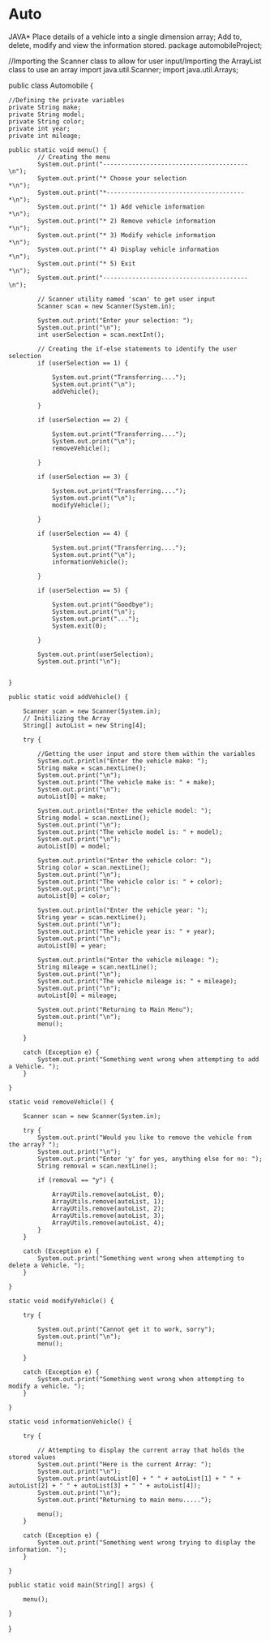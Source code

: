 # Auto
JAVA* Place details of a vehicle into a single dimension array; Add to, delete, modify and view the information stored.
package automobileProject;


//Importing the Scanner class to allow for user input/Importing the ArrayList class to use an array
import java.util.Scanner;
import java.util.Arrays;

public class Automobile {
	
	//Defining the private variables
	private String make;
	private String model;
	private String color;
	private int year;
	private int mileage;
	
	public static void menu() {
			// Creating the menu
			System.out.print("----------------------------------------\n");
			System.out.print("* Choose your selection                *\n");
			System.out.print("*--------------------------------------*\n");
			System.out.print("* 1) Add vehicle information           *\n");
			System.out.print("* 2) Remove vehicle information        *\n");
			System.out.print("* 3) Modify vehicle information        *\n");
			System.out.print("* 4) Display vehicle information       *\n");
			System.out.print("* 5) Exit                              *\n");
			System.out.print("----------------------------------------\n");
				
			// Scanner utility named 'scan' to get user input
			Scanner scan = new Scanner(System.in);
				
			System.out.print("Enter your selection: ");
			System.out.print("\n");
			int userSelection = scan.nextInt();
				
			// Creating the if-else statements to identify the user selection
			if (userSelection == 1) {
					
				System.out.print("Transferring....");
				System.out.print("\n");
				addVehicle();
				
			}
			
			if (userSelection == 2) {
				
				System.out.print("Transferring....");
				System.out.print("\n");
				removeVehicle();
				
			}
			
			if (userSelection == 3) {
				
				System.out.print("Transferring....");
				System.out.print("\n");
				modifyVehicle();
				
			}
			
			if (userSelection == 4) {
				
				System.out.print("Transferring....");
				System.out.print("\n");
				informationVehicle();
				
			}
			
			if (userSelection == 5) {
				
				System.out.print("Goodbye");
				System.out.print("\n");
				System.out.print("...");
				System.exit(0);
				
			}
			
			System.out.print(userSelection);
			System.out.print("\n");
				
		
	}
	
	public static void addVehicle() {
		
		Scanner scan = new Scanner(System.in);
		// Initilizing the Array
		String[] autoList = new String[4];
		
		try {
			
			//Getting the user input and store them within the variables
			System.out.println("Enter the vehicle make: ");
			String make = scan.nextLine();
			System.out.print("\n");
			System.out.print("The vehicle make is: " + make);
			System.out.print("\n");
			autoList[0] = make;
				
			System.out.println("Enter the vehicle model: ");
			String model = scan.nextLine();
			System.out.print("\n");
			System.out.print("The vehicle model is: " + model);
			System.out.print("\n");
			autoList[0] = model;
				
			System.out.println("Enter the vehicle color: ");
			String color = scan.nextLine();
			System.out.print("\n");
			System.out.print("The vehicle color is: " + color);
			System.out.print("\n");
			autoList[0] = color;
				
			System.out.println("Enter the vehicle year: ");
			String year = scan.nextLine();
			System.out.print("\n");
			System.out.print("The vehicle year is: " + year);
			System.out.print("\n");
			autoList[0] = year;
				
			System.out.println("Enter the vehicle mileage: ");
			String mileage = scan.nextLine();
			System.out.print("\n");
			System.out.print("The vehicle mileage is: " + mileage);
			System.out.print("\n");
			autoList[0] = mileage;
			
			System.out.print("Returning to Main Menu");
			System.out.print("\n");
			menu();
			
		}
		
		catch (Exception e) {
			System.out.print("Something went wrong when attempting to add a Vehicle. ");
		}
	
	}
	
	static void removeVehicle() {
			
		Scanner scan = new Scanner(System.in);
		
		try {
			System.out.print("Would you like to remove the vehicle from the array? ");
			System.out.print("\n");
			System.out.print("Enter 'y' for yes, anything else for no: ");
			String removal = scan.nextLine();
			
			if (removal == "y") {
				
				ArrayUtils.remove(autoList, 0);
				ArrayUtils.remove(autoList, 1);
				ArrayUtils.remove(autoList, 2);
				ArrayUtils.remove(autoList, 3);
				ArrayUtils.remove(autoList, 4);
			}
		}
		
		catch (Exception e) {
			System.out.print("Something went wrong when attempting to delete a Vehicle. ");
		}
	
	}
	
	static void modifyVehicle() {
		
		try {
			
			System.out.print("Cannot get it to work, sorry");
			System.out.print("\n");
			menu();
			
		}
		
		catch (Exception e) {
			System.out.print("Something went wrong when attempting to modify a vehicle. ");
		}
	
	}
	
	static void informationVehicle() {
		
		try {
			
			// Attempting to display the current array that holds the stored values
			System.out.print("Here is the current Array: ");
			System.out.print("\n");
			System.out.print(autoList[0] + " " + autoList[1] + " " + autoList[2] + " " + autoList[3] + " " + autoList[4]);
			System.out.print("\n");
			System.out.print("Returning to main menu.....");
			
			menu();
		}
		
		catch (Exception e) {
			System.out.print("Something went wrong trying to display the information. ");
		}
	
	}
	
	public static void main(String[] args) {
		
		menu();

	}

}
